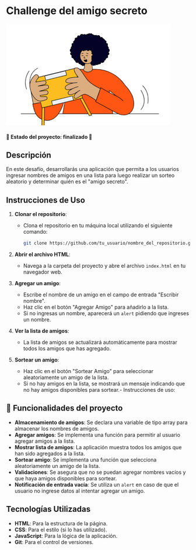 # Challenge del amigo secreto

![Amigo secreto](https://github.com/Andy-MS/challenge-amigo-secreto/blob/main/assets/amigo-secreto.png)

#### :checkered_flag: Estado del proyecto: finalizado :checkered_flag:

## Descripción

En este desafío, desarrollarás una aplicación que permita a los usuarios ingresar nombres de amigos en una lista para luego realizar un sorteo aleatorio y determinar quién es el "amigo secreto".

## Instrucciones de Uso

1. **Clonar el repositorio**:
   - Clona el repositorio en tu máquina local utilizando el siguiente comando:
     ```bash
     git clone https://github.com/tu_usuario/nombre_del_repositorio.git
     ```

2. **Abrir el archivo HTML**:
   - Navega a la carpeta del proyecto y abre el archivo `index.html` en tu navegador web.

3. **Agregar un amigo**:
   - Escribe el nombre de un amigo en el campo de entrada "Escribir nombre".
   - Haz clic en el botón "Agregar Amigo" para añadirlo a la lista.
   - Si no ingresas un nombre, aparecerá un `alert` pidiendo que ingreses un nombre.

4. **Ver la lista de amigos**:
   - La lista de amigos se actualizará automáticamente para mostrar todos los amigos que has agregado.

5. **Sortear un amigo**:
   - Haz clic en el botón "Sortear Amigo" para seleccionar aleatoriamente un amigo de la lista.
   - Si no hay amigos en la lista, se mostrará un mensaje indicando que no hay amigos disponibles para sortear.- Instrucciones de uso: 

## :open_file_folder: Funcionalidades del proyecto

- **Almacenamiento de amigos**: Se declara una variable de tipo array para almacenar los nombres de amigos.
- **Agregar amigos**: Se implementa una función para permitir al usuario agregar amigos a la lista.
- **Mostrar lista de amigos**: La aplicación muestra todos los amigos que han sido agregados a la lista.
- **Sortear amigo**: Se implementa una función que selecciona aleatoriamente un amigo de la lista.
- **Validaciones**: Se asegura que no se puedan agregar nombres vacíos y que haya amigos disponibles para sortear.
- **Notificación de entrada vacía**: Se utiliza un `alert` en caso de que el usuario no ingrese datos al intentar agregar un amigo.

## Tecnologías Utilizadas

- **HTML**: Para la estructura de la página.
- **CSS**: Para el estilo (si lo has utilizado).
- **JavaScript**: Para la lógica de la aplicación.
- **Git**: Para el control de versiones.



